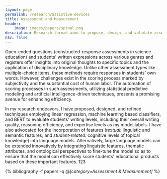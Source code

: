 ```yaml
---
layout: page
permalink: /research/assistive-devices
title: Assessment and Measurement
header:
    image: images/papers/spinal.png
description: Research thread aims to propose, design, and validate assessment framework as a pivotal driver for the entire learning system.
nav: false
---
```


Open-ended questions (constructed-response assessments in science education) and students' written expressions across various genres and registers offer insights into original thoughts to specific topics and the application of disciplinary knowledge. Unlike other assessment types like multiple-choice items, these methods require responses in students' own words. However, challenges exist in the scoring process marked by subjectivity and the substantial cost of human labor. The automation of scoring processes in such assessments, utilizing statistical predictive modeling and artificial intelligence-driven techniques, presents a promising avenue for enhancing efficiency.

In my research endeavors, I have proposed, designed, and refined techniques employing linear regression, machine learning based classifiers, and BERT to evaluate students' writing levels, including their overall writing quality, reasoning efficiency, and expertise levels as my model labels. I have also advocated for the incorporation of features (*textual*: linguistic and semantic features; and *student-related*: cognitive levels of topical knowledge) into language models. Alternatively, large language models can be extended innovatively by integrating linguistic features, thematic attributes, and ontological perspectives to fine-tune the model so as to ensure that the model can effectively score students' educational products based on these important features. 123

<div class="publications">

{% bibliography -f papers -q @*[category=Assessment & Measurement]* %}

</div>
